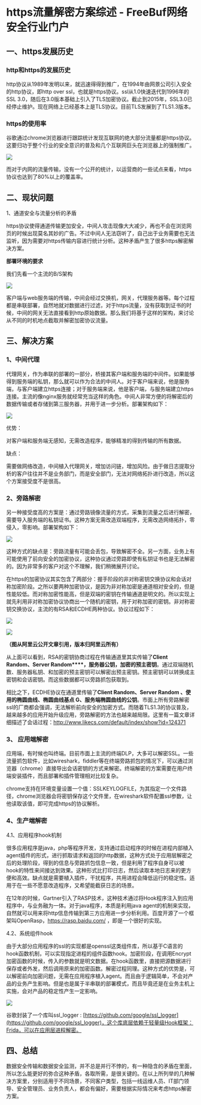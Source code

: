 # https流量解密方案综述 - FreeBuf网络安全行业门户
一、https发展历史
-----------

### http和https的发展历史

http协议从1989年发明以来，就迅速得得到推广，在1994年由网景公司引入安全的http协议，即http over ssl，也就是https协议。ssl从1.0快速迭代到1996年的SSL 3.0，随后在3.0版本基础上引入了TLS加密协议。截止到2015年，SSL3.0已经停止维护。现在网络上已经基本上是TLS协议。目前TLS发展到了TLS1.3版本。

### https的使用率

谷歌通过chrome浏览器进行跟踪统计发现互联网的绝大部分流量都是https协议。这要归功于整个行业的安全意识的普及和几个互联网巨头在浏览器上的强制推广。

![](https://github.com/D0n9/paper_archive/blob/main/paper/picture/2023/1/472cc224-583d-46b6-beff-b5484be8320b.jpeg?raw=true)

而对于内网的流量传输，没有一个公开的统计，以运营商的一些试点来看，https协议也达到了80%以上的覆盖率。

二、现状问题
------

1、通道安全与流量分析的矛盾

https协议使得通道传输更加安全，中间人攻击现像大大减少，再也不会在浏览网页的时候出现莫名其妙的广告。不过中间人无法窃听了，自己出于业务需要也无法监听，因为需要对https传输内容进行统计分析。这种矛盾产生了很多https解密解决方案。

**部署环境的要求**

我们先看一个主流的B/S架构

![](https://github.com/D0n9/paper_archive/blob/main/paper/picture/2023/1/efaa5b27-fa0a-4bb8-8d21-0fe19bb35e90.jpeg?raw=true)

客户端与web服务端的传输，中间会经过交换机，网关，代理服务器等。每个过程都是串联部署，自然地就对数据进行过滤，对于https流量，没有获取到证书的时候，中间的网关无法直接看到http原始数据。那么我们将基于这样的架构，来讨论从不同的时机地点截取并解密加密协议流量。

三、解决方案
------

### 1、中间代理

代理网关，作为串联的部署的一部分，桥接其客户端和服务端的中间件。如果能够得到服务端的私钥，那么就可以作为合法的中间人。对于客户端来说，他是服务端，与客户端建立https连接；对于服务端来说，他是客户端，与服务端建立https连接。主流的像nginx服务就经常充当这样的角色。中间人非常方便的将解密后的数据传输或者存储到第三服务器，并用于进一步分析。部署架构如下：

![](https://github.com/D0n9/paper_archive/blob/main/paper/picture/2023/1/cadf0f8d-4616-4a2a-a129-9575869563de.jpeg?raw=true)

优势：

对客户端和服务端无感知，无需改造程序，能够精准的得到传输的所有数据。

缺点：

需要做网络改造，中间植入代理网关，增加访问链，增加风险。由于做日志提取分析的客户往往并不是业务部门，而是安全部门，无法对网络拓扑进行改造，所以这个方案接受度不是很高。

### 2、旁路解密

另一种接受度高的方案是：通过旁路镜像流量的方式，采集到流量之后进行解密，需要导入服务端的私钥证书。这种方案无需改造双端程序，无需改造网络拓扑，零侵入，零影响。部署架构如下：

![](https://github.com/D0n9/paper_archive/blob/main/paper/picture/2023/1/22fd94df-830b-4ce1-b154-a027ac34ec60.jpeg?raw=true)

这种方式的缺点是：旁路流量有可能会丢包，导致解密不全。另一方面，业务上有可能使用了前向安全的加密协议，这种协议通过旁路即使有私钥证书也是无法解密的。因为非常多的客户对这个不理解，我们稍微展开讨论。

在https的加密协议其实包含了两部分：握手阶段的非对称密钥交换协议和会话对称加密阶段。之所以要两种加密协议，是因为非对称加密是通道相对安全的，但是性能较低。而对称加密性能高，但是双端的密钥在传输通道是明文的。所以实现上就先利用非对称加密协议协商出一个随机的密钥，用于对称加密的密钥。非对称密钥交换协议，主流的有RSA和ECDHE两种协议。协议过程如下：

![](https://github.com/D0n9/paper_archive/blob/main/paper/picture/2023/1/7d3e3987-2ad9-4e54-adcb-b4e41d3036c2.jpeg?raw=true)

![](https://github.com/D0n9/paper_archive/blob/main/paper/picture/2023/1/142abcae-96e7-4e31-945e-9708fe2e0798.jpeg?raw=true)

**（图从阿里云公开文章引用，版本归阿里云所有）**

从上面可以看到，RSA的密钥协商过程在传输通道里其实传输了**Client Random、Server Random****，服务器公钥，加密的预主密钥**。通过双端随机数、服务器私钥、和加密的预主密钥可以解密出预主密钥。预主密钥可以转换成主密钥和会话密钥。而这些数据都可以旁路抓包获取到。

相比之下，ECDHE协议在通道里传输了**Client Random、Server Random 、使用的椭圆曲线、椭圆曲线基点 G、服务端椭圆曲线的公钥**。市面上所有旁路解密ssl的厂商都会强调，无法解析前向安全的加密方式。而随着TLS1.3的协议普及，越来越多的应用开始升级应用，旁路解密的方法也越来越局限。这里有一篇文章详细描述了会话过程：http://www.likecs.com/default/index/show?id=124371

### 3、 应用端解密

应用端，有时候也叫终端。目前市面上主流的终端DLP，大多可以解密SSL。一些流量抓包软件，比如wireshark，fiddler等在终端旁路抓包的情况下，可以通过浏览器（chrome）直接导出会话密钥的方式来解密。终端解密的方案需要在用户终端安装插件，而且部署和插件管理相对比较复杂。

chrome支持在环境变量设置一个值：SSLKEYLOGFILE，为其指定一个文件路径，chrome浏览器会将密钥保存这个文件里，在wireshark软件配置ssl参数，让他读取该值，即可完成https的协议解析。

### 4、生产端解密

4.1、应用程序hook机制

很多应用程序是java，php等程序开发，支持通过启动程序的时候在进程内部植入agent插件的形式，进行抓取请求和返回的http数据，这种方式处于应用层解密之后的处理阶段，得到的信息与旁路抓包信息一致，但是利用了程序自身可以被hook的特性来间接达到效果。这种形式比打印日志，然后读取本地日志来的更方便和高效。缺点就是需要植入插件，干扰程序，共用进程会降低运行的稳定性。适用于在一些不愿意改造程序，又希望能截获日志的场景。

在12年的时候，Gartner引入了RASP技术，这种技术通过将Hook程序注入到应用程序中，与业务融为一体。对于java程序，本质是利用java agent的机制来实现，自然就可以用来将http信息传输到第三方应用进一步分析利用。百度开源了一个框架叫OpenRasp，https://rasp.baidu.com/ ，即是一个很好的实现。

4.2、系统组件hook

由于大部分应用程序的ssl的实现都是openssl这类组件库，所以基于C语言的hook函数机制，可以实现指定进程的组件函数hook。加密阶段，在调用Encrypt加密函数的时候，传入的参数就是明文数据。在hook函数里，直接把源数据进行保存或者外发，然后调用原来的加密函数。解密过程同理。这种方式的优势是，可以解密前向加密问题，无需在应用程序植入agent。而且由于逻辑简单，不会对产品的业务产生影响。但是也是属于半串联的部署模式，而且毕竟还是在业务主机上实施，会对产品的稳定性产生一定影响。

![](https://github.com/D0n9/paper_archive/blob/main/paper/picture/2023/1/0cdceaea-fb1d-4dae-bdfb-1b22827c4c0e.jpeg?raw=true)

谷歌封装了一个库叫ssl_logger : [https://github.com/google/ssl_logger](https://github.com/google/ssl_logger)，这个库底层依赖于轻量级Hook框架：Frida，可以在应用层进程解密。

四、总结
----

数据安全传输和数据安全监测，并不总是并行不悖的，有一种隐含的矛盾在里面，所以怎么能更好的弥合这种矛盾，各取所需，是很关键的。在以上所列举的几种解决方案里，分别适用于不同场景，不同客户类型，包括一线运维人员、IT部门领导、安全管理员、业务负责人，都会有偏好，需要根据实际情况来考虑https解密方案。
